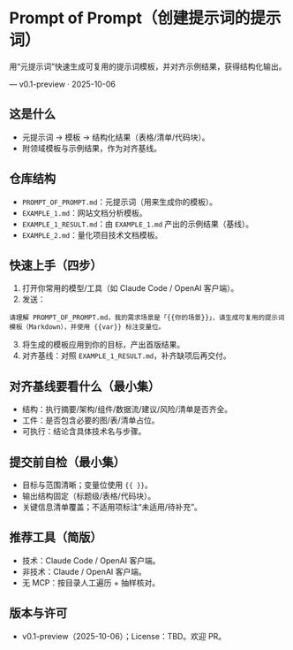 # Prompt of Prompt（创建提示词的提示词）

用“元提示词”快速生成可复用的提示词模板，并对齐示例结果，获得结构化输出。

— v0.1-preview · 2025-10-06

## 这是什么
- 元提示词 → 模板 → 结构化结果（表格/清单/代码块）。
- 附领域模板与示例结果，作为对齐基线。

## 仓库结构
- `PROMPT_OF_PROMPT.md`：元提示词（用来生成你的模板）。
- `EXAMPLE_1.md`：网站文档分析模板。
- `EXAMPLE_1_RESULT.md`：由 `EXAMPLE_1.md` 产出的示例结果（基线）。
- `EXAMPLE_2.md`：量化项目技术文档模板。

## 快速上手（四步）
1. 打开你常用的模型/工具（如 Claude Code / OpenAI 客户端）。
2. 发送：
```
请理解 PROMPT_OF_PROMPT.md，我的需求场景是「{{你的场景}}」，请生成可复用的提示词模板（Markdown），并使用 {{var}} 标注变量位。
```
3. 将生成的模板应用到你的目标，产出首版结果。
4. 对齐基线：对照 `EXAMPLE_1_RESULT.md`，补齐缺项后再交付。

## 对齐基线要看什么（最小集）
- 结构：执行摘要/架构/组件/数据流/建议/风险/清单是否齐全。
- 工件：是否包含必要的图/表/清单占位。
- 可执行：结论含具体技术名与步骤。

## 提交前自检（最小集）
- 目标与范围清晰；变量位使用 `{{ }}`。
- 输出结构固定（标题级/表格/代码块）。
- 关键信息清单覆盖；不适用项标注“未适用/待补充”。

## 推荐工具（简版）
- 技术：Claude Code / OpenAI 客户端。
- 非技术：Claude / OpenAI 客户端。
- 无 MCP：按目录人工遍历 + 抽样核对。

## 版本与许可
- v0.1-preview（2025-10-06）；License：TBD。欢迎 PR。
